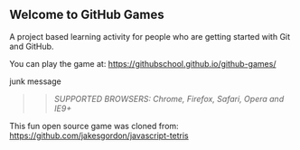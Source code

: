 ## Welcome to GitHub Games

A project based learning activity for people who are getting started with Git and GitHub.

You can play the game at: https://githubschool.github.io/github-games/

junk message

>> _*SUPPORTED BROWSERS*: Chrome, Firefox, Safari, Opera and IE9+_

This fun open source game was cloned from: https://github.com/jakesgordon/javascript-tetris
